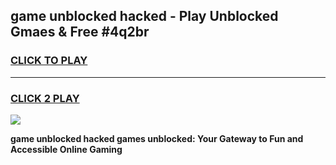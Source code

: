 
## game unblocked hacked - Play Unblocked Gmaes & Free #4q2br
<h3>
<a href="https://premium.freeplayer.one?title=game_unblocked_hacked&ref=03M">CLICK TO PLAY</a></h3>
<hr>

<h3>
<a href="https://premium.freeplayer.one?title=game_unblocked_hacked&ref=03M">CLICK 2 PLAY</a>
  
</h3>

<a href="https://premium.freeplayer.one?title=game_unblocked_hacked&ref=03M"><img src="https://clearcache.store/games.png"></a>


**game unblocked hacked games unblocked: Your Gateway to Fun and Accessible Online Gaming**
